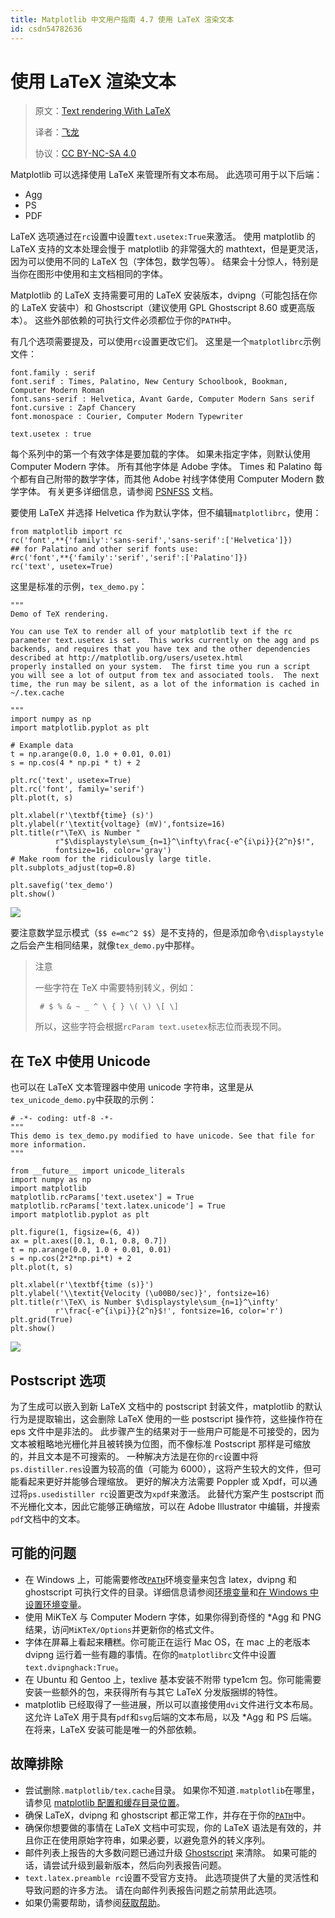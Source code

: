 ```yaml
---
title: Matplotlib 中文用户指南 4.7 使用 LaTeX 渲染文本
id: csdn54782636
---
```


# 使用 LaTeX 渲染文本

> 原文：[Text rendering With LaTeX](http://matplotlib.org/users/usetex.html)
> 
> 译者：[飞龙](https://github.com/)
> 
> 协议：[CC BY-NC-SA 4.0](http://creativecommons.org/licenses/by-nc-sa/4.0/)

Matplotlib 可以选择使用 LaTeX 来管理所有文本布局。 此选项可用于以下后端：

*   Agg
*   PS
*   PDF

LaTeX 选项通过在`rc`设置中设置`text.usetex:True`来激活。 使用 matplotlib 的 LaTeX 支持的文本处理会慢于 matplotlib 的非常强大的 mathtext，但是更灵活，因为可以使用不同的 LaTeX 包（字体包，数学包等）。 结果会十分惊人，特别是当你在图形中使用和主文档相同的字体。

Matplotlib 的 LaTeX 支持需要可用的 LaTeX 安装版本，dvipng（可能包括在你的 LaTeX 安装中）和 Ghostscript（建议使用 GPL Ghostscript 8.60 或更高版本）。 这些外部依赖的可执行文件必须都位于你的`PATH`中。

有几个选项需要提及，可以使用`rc`设置更改它们。 这里是一个`matplotlibrc`示例文件：

```
font.family : serif
font.serif : Times, Palatino, New Century Schoolbook, Bookman, Computer Modern Roman
font.sans-serif : Helvetica, Avant Garde, Computer Modern Sans serif
font.cursive : Zapf Chancery
font.monospace : Courier, Computer Modern Typewriter

text.usetex : true
```

每个系列中的第一个有效字体是要加载的字体。 如果未指定字体，则默认使用 Computer Modern 字体。 所有其他字体是 Adobe 字体。 Times 和 Palatino 每个都有自己附带的数学字体，而其他 Adobe 衬线字体使用 Computer Modern 数学字体。 有关更多详细信息，请参阅 [PSNFSS](http://www.ctan.org/tex-archive/macros/latex/required/psnfss/psnfss2e.pdf) 文档。

要使用 LaTeX 并选择 Helvetica 作为默认字体，但不编辑`matplotlibrc`，使用：

```
from matplotlib import rc
rc('font',**{'family':'sans-serif','sans-serif':['Helvetica']})
## for Palatino and other serif fonts use:
#rc('font',**{'family':'serif','serif':['Palatino']})
rc('text', usetex=True)
```

这里是标准的示例，`tex_demo.py`：

```
"""
Demo of TeX rendering.

You can use TeX to render all of your matplotlib text if the rc
parameter text.usetex is set.  This works currently on the agg and ps
backends, and requires that you have tex and the other dependencies
described at http://matplotlib.org/users/usetex.html
properly installed on your system.  The first time you run a script
you will see a lot of output from tex and associated tools.  The next
time, the run may be silent, as a lot of the information is cached in
~/.tex.cache

"""
import numpy as np
import matplotlib.pyplot as plt

# Example data
t = np.arange(0.0, 1.0 + 0.01, 0.01)
s = np.cos(4 * np.pi * t) + 2

plt.rc('text', usetex=True)
plt.rc('font', family='serif')
plt.plot(t, s)

plt.xlabel(r'\textbf{time} (s)')
plt.ylabel(r'\textit{voltage} (mV)',fontsize=16)
plt.title(r"\TeX\ is Number "
          r"$\displaystyle\sum_{n=1}^\infty\frac{-e^{i\pi}}{2^n}$!",
          fontsize=16, color='gray')
# Make room for the ridiculously large title.
plt.subplots_adjust(top=0.8)

plt.savefig('tex_demo')
plt.show()
```

![](../img/df76e8bb2cecd980948ff2c4016e6332.png)

要注意数学显示模式（`$$ e=mc^2 $$`）是不支持的，但是添加命令`\displaystyle`之后会产生相同结果，就像`tex_demo.py`中那样。

> 注意
> 
> 一些字符在 TeX 中需要特别转义，例如：
> 
> ```
>  # $ % & ~ _ ^ \ { } \( \) \[ \] 
> ```
> 
> 所以，这些字符会根据`rcParam text.usetex`标志位而表现不同。

## 在 TeX 中使用 Unicode

也可以在 LaTeX 文本管理器中使用 unicode 字符串，这里是从`tex_unicode_demo.py`中获取的示例：

```
# -*- coding: utf-8 -*-
"""
This demo is tex_demo.py modified to have unicode. See that file for
more information.
"""

from __future__ import unicode_literals
import numpy as np
import matplotlib
matplotlib.rcParams['text.usetex'] = True
matplotlib.rcParams['text.latex.unicode'] = True
import matplotlib.pyplot as plt

plt.figure(1, figsize=(6, 4))
ax = plt.axes([0.1, 0.1, 0.8, 0.7])
t = np.arange(0.0, 1.0 + 0.01, 0.01)
s = np.cos(2*2*np.pi*t) + 2
plt.plot(t, s)

plt.xlabel(r'\textbf{time (s)}')
plt.ylabel('\\textit{Velocity (\u00B0/sec)}', fontsize=16)
plt.title(r'\TeX\ is Number $\displaystyle\sum_{n=1}^\infty'
          r'\frac{-e^{i\pi}}{2^n}$!', fontsize=16, color='r')
plt.grid(True)
plt.show()
```

![](../img/a94b7ceff45adaf621e5f9e39ba9b8ea.png)

## Postscript 选项

为了生成可以嵌入到新 LaTeX 文档中的 postscript 封装文件，matplotlib 的默认行为是提取输出，这会删除 LaTeX 使用的一些 postscript 操作符，这些操作符在 eps 文件中是非法的。 此步骤产生的结果对于一些用户可能是不可接受的，因为文本被粗略地光栅化并且被转换为位图，而不像标准 Postscript 那样是可缩放的，并且文本是不可搜索的。 一种解决方法是在你的`rc`设置中将`ps.distiller.res`设置为较高的值（可能为 6000），这将产生较大的文件，但可能看起来更好并能够合理缩放。 更好的解决方法需要 Poppler 或 Xpdf，可以通过将`ps.usedistiller rc`设置更改为`xpdf`来激活。 此替代方案产生 postscript 而不光栅化文本，因此它能够正确缩放，可以在 Adobe Illustrator 中编辑，并搜索`pdf`文档中的文本。

## 可能的问题

*   在 Windows 上，可能需要修改[`PATH`](http://matplotlib.org/faq/environment_variables_faq.html#envvar-PATH)环境变量来包含 latex，dvipng 和 ghostscript 可执行文件的目录。详细信息请参阅[环境变量](http://matplotlib.org/faq/environment_variables_faq.html#environment-variables)和[在 Windows 中设置环境变量](http://matplotlib.org/faq/environment_variables_faq.html#setting-windows-environment-variables)。
*   使用 MiKTeX 与 Computer Modern 字体，如果你得到奇怪的 *Agg 和 PNG 结果，访问`MiKTeX/Options`并更新你的格式文件。
*   字体在屏幕上看起来糟糕。你可能正在运行 Mac OS，在 mac 上的老版本 dvipng 运行着一些有趣的事情。在你的`matplotlibrc`文件中设置`text.dvipnghack:True`。
*   在 Ubuntu 和 Gentoo 上，texlive 基本安装不附带 type1cm 包。你可能需要安装一些额外的包，来获得所有与其它 LaTeX 分发版捆绑的特性。
*   matplotlib 已经取得了一些进展，所以可以直接使用`dvi`文件进行文本布局。这允许 LaTeX 用于具有`pdf`和`svg`后端的文本布局，以及 *Agg 和 PS 后端。在将来，LaTeX 安装可能是唯一的外部依赖。

## 故障排除

*   尝试删除`.matplotlib/tex.cache`目录。 如果你不知道`.matplotlib`在哪里，请参见 [matplotlib 配置和缓存目录位置](http://matplotlib.org/faq/troubleshooting_faq.html#locating-matplotlib-config-dir)。
*   确保 LaTeX，dvipng 和 ghostscript 都正常工作，并存在于你的[`PATH`](http://matplotlib.org/faq/environment_variables_faq.html#envvar-PATH)中。
*   确保你想要做的事情在 LaTeX 文档中可实现，你的 LaTeX 语法是有效的，并且你正在使用原始字符串，如果必要，以避免意外的转义序列。
*   邮件列表上报告的大多数问题已通过升级 [Ghostscript](https://ghostscript.com/) 来清除。 如果可能的话，请尝试升级到最新版本，然后向列表报告问题。
*   `text.latex.preamble rc`设置不受官方支持。 此选项提供了大量的灵活性和导致问题的许多方法。 请在向邮件列表报告问题之前禁用此选项。
*   如果仍需要帮助，请参阅[获取帮助](http://matplotlib.org/faq/troubleshooting_faq.html#reporting-problems)。